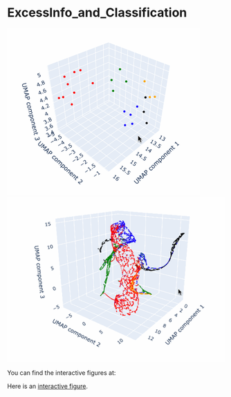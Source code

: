 # ExcessInfo_and_Classification
![Graph classification](https://github.com/asawari17/Excess_info_and_calculation/blob/main/grap_umap.gif)
![Performance classification](https://github.com/asawari17/Excess_info_and_calculation/blob/main/perforance_umap.gif)

You can find the interactive figures at: 

Here is an <a href="https://github.com/asawari17/Excess_info_and_calculation/blob/main/graph_features_umap.html" target="_blank">interactive figure</a>.

